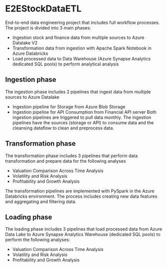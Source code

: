 # E2EStockDataETL

End-to-end data engineering project that includes full workflow processes. The project is divided into 3 main phases:

- Ingestion stock and finance data from multiple sources to Azure Datalake V2
- Transformation data from ingestion with Apache Spark Notebook in Azure Databricks
- Load processed data to Data Warehouse (Azure Synapse Analytics dedicated SQL pools) to perform analytical analysis

## Ingestion phase

The ingestion phase includes 2 pipelines that ingest data from multiple sources to Azure Datalake

- Ingestion pipeline for Storage from Azure Blob Storage
- Ingestion pipeline for API Consumption from Financial API server
  Both ingestion pipelines are triggered to pull data monthly. The ingestion pipelines have the sources (storage or API) to consume data and the cleansing dataflow to clean and preprocess data.

## Transformation phase

The transformation phase includes 3 pipelines that perform data transformation and prepare data for the following analyses

- Valuation Comparison Across Time Analysis
- Volatility and Risk Analysis
- Profitability and Growth Analysis

The transformation pipelines are implemented with PySpark in the Azure Databricks environment. The process includes creating new data features and aggregating and filtering data.

## Loading phase

The loading phase includes 3 pipelines that load processed data from Azure Data Lake to Azure Synapse Analytics Warehouse (dedicated SQL pools) to perform the following analyses:

- Valuation Comparison Across Time Analysis
- Volatility and Risk Analysis
- Profitability and Growth Analysis
